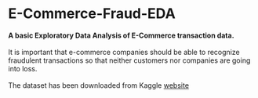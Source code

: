 # E-Commerce-Fraud-EDA
<b>A basic Exploratory Data Analysis of E-Commerce transaction data.</b><br><br>
It is important that e-commerce companies should be able to recognize fraudulent transactions so that neither customers nor companies are going into loss.<br><br>
The dataset has been downloaded from Kaggle <a href="https://www.kaggle.com/aryanrastogi7767/ecommerce-fraud-data">website</a>

